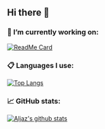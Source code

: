 ## Hi there 👋

### :construction: I’m currently working on: 
[![ReadMe Card](https://github-readme-stats.vercel.app/api/pin/?username=aljaz90&repo=TripGenerator&theme=material-palenight&show_owner=true)](https://github.com/anuraghazra/github-readme-stats)

### :clipboard: Languages I use:

[![Top Langs](https://github-readme-stats.vercel.app/api/top-langs/?username=aljaz90&theme=material-palenight)](https://github.com/anuraghazra/github-readme-stats)

### :chart_with_upwards_trend: GitHub stats:

[![Aljaz's github stats](https://github-readme-stats.vercel.app/api?username=aljaz90&count_private=true&show_icons=true&theme=material-palenight&show_owner=true)](https://github.com/anuraghazra/github-readme-stats)

<!--
**aljaz90/aljaz90** is a ✨ _special_ ✨ repository because its `README.md` (this file) appears on your GitHub profile.

Here are some ideas to get you started:

- 🔭 I’m currently working on ...
- 🌱 I’m currently learning ...
- 👯 I’m looking to collaborate on ...
- 🤔 I’m looking for help with ...
- 💬 Ask me about ...
- 📫 How to reach me: ...
- 😄 Pronouns: ...
- ⚡ Fun fact: ...
-->

